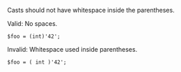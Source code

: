 Casts should not have whitespace inside the parentheses.

Valid: No spaces.
```
$foo = (int)'42';
```

Invalid: Whitespace used inside parentheses.
```
$foo = ( int )'42';
```
